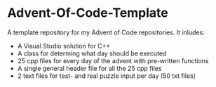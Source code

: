 # Advent-Of-Code-Template
A template repository for my Advent of Code repositories.
It inludes:
- A Visual Studio solution for C++
- A class for determing what day should be executed
- 25 cpp files for every day of the advent with pre-written functions
- A single general header file for all the 25 cpp files
- 2 text files for test- and real puzzle input per day (50 txt files)